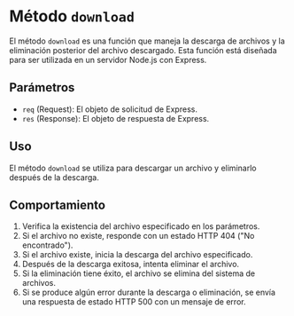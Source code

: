 # Método `download`

El método `download` es una función que maneja la descarga de archivos y la eliminación posterior del archivo descargado. Esta función está diseñada para ser utilizada en un servidor Node.js con Express.

## Parámetros

-   `req` (Request): El objeto de solicitud de Express.
-   `res` (Response): El objeto de respuesta de Express.

## Uso

El método `download` se utiliza para descargar un archivo y eliminarlo después de la descarga.

## Comportamiento

1. Verifica la existencia del archivo especificado en los parámetros.
2. Si el archivo no existe, responde con un estado HTTP 404 ("No encontrado").
3. Si el archivo existe, inicia la descarga del archivo especificado.
4. Después de la descarga exitosa, intenta eliminar el archivo.
5. Si la eliminación tiene éxito, el archivo se elimina del sistema de archivos.
6. Si se produce algún error durante la descarga o eliminación, se envía una respuesta de estado HTTP 500 con un mensaje de error.
